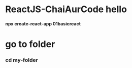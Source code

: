 # ReactJS-ChaiAurCode hello

#### npx create-react-app 01basicreact

# go to folder
### cd my-folder